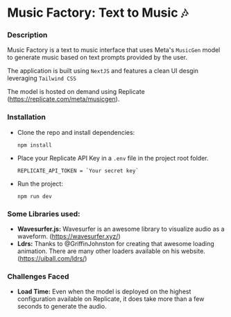 # Music Factory: Text to Music 🎶

### Description
Music Factory is a text to music interface that uses Meta's `MusicGen` model to generate music based on text prompts provided by the user.

The application is built using `NextJS` and features a clean UI desgin leveraging `Tailwind CSS`

The model is hosted on demand using Replicate (https://replicate.com/meta/musicgen).

### Installation
- Clone the repo and install dependencies:

  ```
  npm install
  ```

- Place your Replicate API Key in a `.env` file in the project root folder.

  ```
  REPLICATE_API_TOKEN = `Your secret key`
  ```

- Run the project:

  ```
  npm run dev
  ```

### Some Libraries used:
- **Wavesurfer.js:** Wavesurfer is an awesome library to visualize audio as a waveform. (https://wavesurfer.xyz/)
- **Ldrs:** Thanks to @GriffinJohnston for creating that awesome loading animation. There are many other loaders available on his website. (https://uiball.com/ldrs/)

### Challenges Faced
- **Load Time:** Even when the model is deployed on the highest configuration available on Replicate, it does take more than a few seconds to generate the audio.



